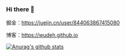 ### Hi there 👋

掘金：https://juejin.cn/user/844063867415080

博客：https://wudeh.github.io

[![Anurag's github stats](https://github-readme-stats.vercel.app/api?username=wudeh&show_icons=true&theme=radical)](https://github.com/anuraghazra/github-readme-stats)




<!--
**wudeh/wudeh** is a ✨ _special_ ✨ repository because its `README.md` (this file) appears on your GitHub profile.

Here are some ideas to get you started:

- 🔭 I’m currently working on ...
- 🌱 I’m currently learning ...
- 👯 I’m looking to collaborate on ...
- 🤔 I’m looking for help with ...
- 💬 Ask me about ...
- 📫 How to reach me: ...
- 😄 Pronouns: ...
- ⚡ Fun fact: ...
-->
